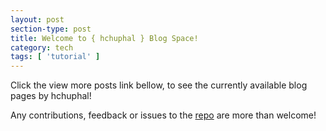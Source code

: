 ```yaml
---
layout: post
section-type: post
title: Welcome to { hchuphal } Blog Space!
category: tech
tags: [ 'tutorial' ]
---
```


Click the view more posts link bellow, to see the currently available blog pages by hchuphal!

Any contributions, feedback or issues to the <a href="https://github.com/PanosSakkos/personal-jekyll-theme" target="\_blank">repo</a> are more than welcome!
